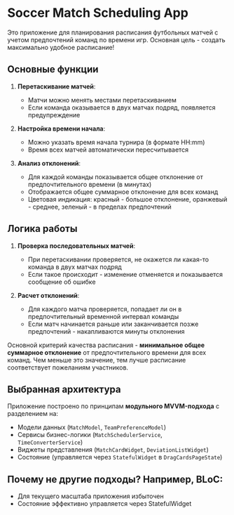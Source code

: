 # Soccer Match Scheduling App

Это приложение для планирования расписания футбольных матчей с учетом предпочтений команд по времени игр. Основная цель - создать максимально удобное расписание!

## Основные функции

1. **Перетаскивание матчей**:
   - Матчи можно менять местами перетаскиванием
   - Если команда оказывается в двух матчах подряд, появляется предупреждение

2. **Настройка времени начала**:
   - Можно указать время начала турнира (в формате HH:mm)
   - Время всех матчей автоматически пересчитывается

3. **Анализ отклонений**:
   - Для каждой команды показывается общее отклонение от предпочтительного времени (в минутах)
   - Отображается общее суммарное отклонение для всех команд
   - Цветовая индикация: красный - большое отклонение, оранжевый - среднее, зеленый - в пределах предпочтений

## Логика работы

1. **Проверка последовательных матчей**:
   - При перетаскивании проверяется, не окажется ли какая-то команда в двух матчах подряд
   - Если такое происходит - изменение отменяется и показывается сообщение об ошибке

2. **Расчет отклонений**:
   - Для каждого матча проверяется, попадает ли он в предпочтительный временной интервал команды
   - Если матч начинается раньше или заканчивается позже предпочтений - накапливаются минуты отклонения

Основной критерий качества расписания - **минимальное общее суммарное отклонение** от предпочтительного времени для всех команд. Чем меньше это значение, тем лучше расписание соответствует пожеланиям участников.

## Выбранная архитектура

Приложение построено по принципам **модульного MVVM-подхода** с разделением на:
- Модели данных (`MatchModel`, `TeamPreferenceModel`)
- Сервисы бизнес-логики (`MatchSchedulerService`, `TimeConverterService`)
- Виджеты представления (`MatchCardWidget`, `DeviationListWidget`)
- Состояние (управляется через `StatefulWidget` в `DragCardsPageState`)

## Почему не другие подходы? Например, BLoC:

- Для текущего масштаба приложения избыточен
- Состояние эффективно управляется через StatefulWidget